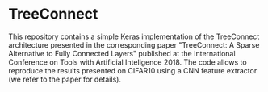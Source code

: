 # TreeConnect
This repository contains a simple Keras implementation of the TreeConnect architecture presented in the corresponding paper "TreeConnect: A Sparse Alternative to Fully Connected Layers" published at the International Conference on Tools with Artificial Inteligence 2018. The code allows to reproduce the results presented on CIFAR10 using a CNN feature extractor (we refer to the paper for details).
